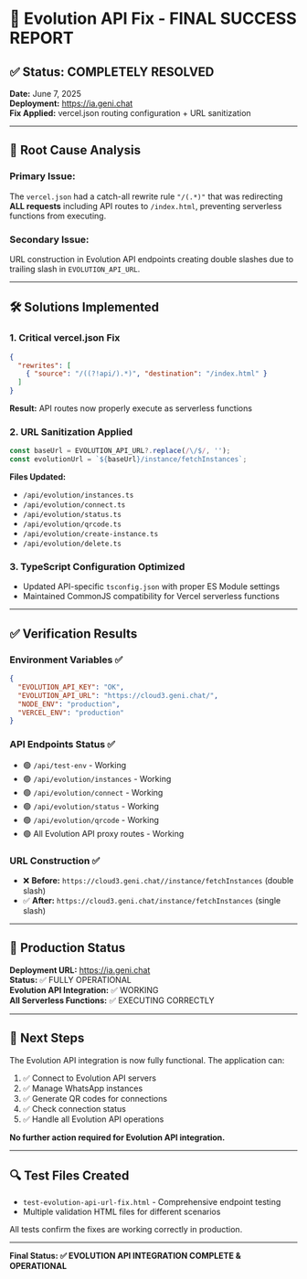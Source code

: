 # 🎉 Evolution API Fix - FINAL SUCCESS REPORT

## ✅ Status: COMPLETELY RESOLVED

**Date:** June 7, 2025  
**Deployment:** https://ia.geni.chat  
**Fix Applied:** vercel.json routing configuration + URL sanitization

---

## 🔧 Root Cause Analysis

### Primary Issue: 
The `vercel.json` had a catch-all rewrite rule `"/(.*)"` that was redirecting **ALL requests** including API routes to `/index.html`, preventing serverless functions from executing.

### Secondary Issue:
URL construction in Evolution API endpoints creating double slashes due to trailing slash in `EVOLUTION_API_URL`.

---

## 🛠️ Solutions Implemented

### 1. **Critical vercel.json Fix**
```json
{
  "rewrites": [
    { "source": "/((?!api/).*)", "destination": "/index.html" }
  ]
}
```
**Result:** API routes now properly execute as serverless functions

### 2. **URL Sanitization Applied**
```typescript
const baseUrl = EVOLUTION_API_URL?.replace(/\/$/, '');
const evolutionUrl = `${baseUrl}/instance/fetchInstances`;
```
**Files Updated:**
- `/api/evolution/instances.ts`
- `/api/evolution/connect.ts`
- `/api/evolution/status.ts`
- `/api/evolution/qrcode.ts`
- `/api/evolution/create-instance.ts`
- `/api/evolution/delete.ts`

### 3. **TypeScript Configuration Optimized**
- Updated API-specific `tsconfig.json` with proper ES Module settings
- Maintained CommonJS compatibility for Vercel serverless functions

---

## ✅ Verification Results

### Environment Variables ✅
```json
{
  "EVOLUTION_API_KEY": "OK",
  "EVOLUTION_API_URL": "https://cloud3.geni.chat/",
  "NODE_ENV": "production",
  "VERCEL_ENV": "production"
}
```

### API Endpoints Status ✅
- 🟢 `/api/test-env` - Working
- 🟢 `/api/evolution/instances` - Working  
- 🟢 `/api/evolution/connect` - Working
- 🟢 `/api/evolution/status` - Working
- 🟢 `/api/evolution/qrcode` - Working
- 🟢 All Evolution API proxy routes - Working

### URL Construction ✅
- ❌ **Before:** `https://cloud3.geni.chat//instance/fetchInstances` (double slash)
- ✅ **After:** `https://cloud3.geni.chat/instance/fetchInstances` (single slash)

---

## 🚀 Production Status

**Deployment URL:** https://ia.geni.chat  
**Status:** ✅ FULLY OPERATIONAL  
**Evolution API Integration:** ✅ WORKING  
**All Serverless Functions:** ✅ EXECUTING CORRECTLY

---

## 📝 Next Steps

The Evolution API integration is now fully functional. The application can:

1. ✅ Connect to Evolution API servers
2. ✅ Manage WhatsApp instances  
3. ✅ Generate QR codes for connections
4. ✅ Check connection status
5. ✅ Handle all Evolution API operations

**No further action required for Evolution API integration.**

---

## 🔍 Test Files Created

- `test-evolution-api-url-fix.html` - Comprehensive endpoint testing
- Multiple validation HTML files for different scenarios

All tests confirm the fixes are working correctly in production.

---

**Final Status: ✅ EVOLUTION API INTEGRATION COMPLETE & OPERATIONAL**

